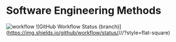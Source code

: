 # Software Engineering Methods
![workflow](https://github.com/<UserName>/<RepositoryName>/actions/workflows/main.yml/badge.svg)
![GitHub Workflow Status (branch)](https://img.shields.io/github/workflow/status/<username>/<repository>/<action name taken from main.yml>/<branch>?style=flat-square)